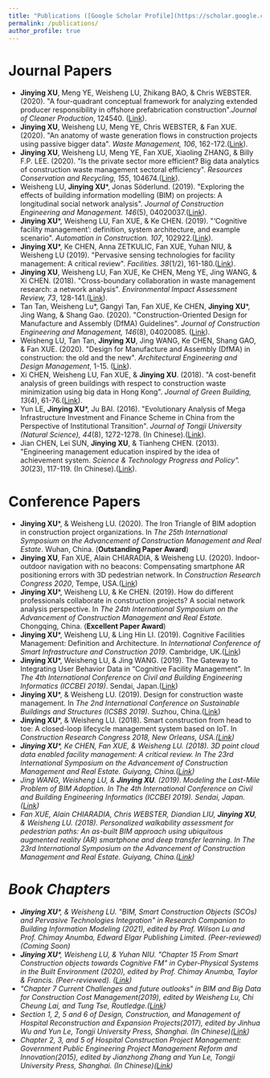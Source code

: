 ```yaml
---
title: "Publications ([Google Scholar Profile](https://scholar.google.co.uk/citations?user=yzpBR0kAAAAJ&hl=en))"
permalink: /publications/
author_profile: true
---
```

# Journal Papers
* **Jinying XU**, Meng YE, Weisheng LU, Zhikang BAO, & Chris WEBSTER. (2020). "A four-quadrant conceptual framework for analyzing extended producer responsibility in offshore prefabrication construction".<i>Journal of Cleaner Production</i>, 124540. ([Link](https://doi.org/10.1016/j.jclepro.2020.124540)).
* **Jinying XU**, Weisheng LU, Meng YE, Chris WEBSTER, & Fan XUE. (2020). "An anatomy of waste generation flows in construction projects using passive bigger data". <i>Waste Management, 106</i>, 162-172.([Link](https://www.sciencedirect.com/science/article/pii/S0956053X20301343)).
* **Jinying XU**, Weisheng LU, Meng YE, Fan XUE, Xiaoling ZHANG, & Billy F.P. LEE. (2020). "Is the private sector more efficient? Big data analytics of construction waste management sectoral efficiency". <i>Resources Conservation and Recycling, 155</i>, 104674.([Link](https://www.sciencedirect.com/science/article/pii/S0921344919305804)).
* Weisheng LU, **Jinying XU***, Jonas Söderlund. (2019). "Exploring the effects of building information modelling (BIM) on projects: A longitudinal social network analysis". <i>Journal of Construction Engineering and Management. 146</i>(5), 04020037.([Link](https://ascelibrary.org/doi/abs/10.1061/%28ASCE%29CO.1943-7862.0001823)).
* **Jinying XU***, Weisheng LU, Fan XUE, & Ke CHEN. (2019). "‘Cognitive facility management’: definition, system architecture, and example scenario". <i>Automation in Construction. 107</i>, 102922.([Link](https://www.sciencedirect.com/science/article/pii/S0926580519302146)).
*	**Jinying XU***, Ke CHEN, Anna ZETKULIC, Fan XUE, Yuhan NIU, & Weisheng LU (2019). "Pervasive sensing technologies for facility management: A critical review". <i>Facilities. 38</i>(1/2), 161-180.([Link](https://www.emerald.com/insight/content/doi/10.1108/F-02-2019-0024/full/html)).
*	**Jinying XU**, Weisheng LU, Fan XUE, Ke CHEN, Meng YE, Jing WANG, & Xi CHEN. (2018). "Cross-boundary collaboration in waste management research: a network analysis". <i>Environmental Impact Assessment Review, 73</i>, 128-141.([Link](https://www.sciencedirect.com/science/article/pii/S0195925518301677)).
* Tan Tan, Weisheng Lu*, Gangyi Tan, Fan XUE, Ke CHEN, **Jinying XU***, Jing Wang, & Shang Gao. (2020). "Construction-Oriented Design for Manufacture and Assembly (DfMA) Guidelines". <i>Journal of Construction Engineering and Management, 146</i>(8), 04020085. ([Link](https://ascelibrary.org/doi/full/10.1061/%28ASCE%29CO.1943-7862.0001877?casa_token=dt_LQFFHFqIAAAAA%3A_C-JNZhj2ICcmJSzbbxb3_W5DuulL25rRHXrFP7bSkJ84WmOAUc6NMmy_NhER048EqN7Xuzn_9s)).
* Weisheng LU, Tan Tan, **Jinying XU**, Jing WANG, Ke CHEN, Shang GAO, & Fan XUE. (2020). "Design for Manufacture and Assembly (DfMA) in construction: the old and the new". <i>Architectural Engineering and Design Management</i>, 1-15. ([Link](https://www.tandfonline.com/doi/abs/10.1080/17452007.2020.1768505?journalCode=taem20)).
* Xi CHEN, Weisheng LU, Fan XUE, & **Jinying XU**. (2018). "A cost-benefit analysis of green buildings with respect to construction waste minimization using big data in Hong Kong". <i>Journal of Green Building, 13</i>(4), 61-76.([Link](https://meridian.allenpress.com/jgb/article-abstract/13/4/61/116285)).
* Yun LE, **Jinying XU***, Ju BAI. (2016). "Evolutionary Analysis of Mega Infrastructure Investment and Finance Scheme in China from the Perspective of Institutional Transition". <i>Journal of Tongji University (Natural Science), 44</i>(8), 1272-1278. (In Chinese).([Link](http://www.cqvip.com/qk/90798x/201608/669853028.html)).
* Jian CHEN, Lei SUN, **Jinying XU**, & Tianheng CHEN. (2013). "Engineering management education inspired by the idea of achievement system. <i>Science & Technology Progress and Policy". 30</i>(23), 117-119. (In Chinese).([Link](http://www.cqvip.com/qk/90284x/201323/48247119.html)).

# Conference Papers
* **Jinying XU***, & Weisheng LU. (2020). The Iron Triangle of BIM adoption in construction project organizations. In <i>The 25th International Symposium on the Advancement of Construction Management and Real Estate</i>. Wuhan, China. (**Outstanding Paper Award**)
*	**Jinying XU**, Fan XUE, Alain CHIARADIA, & Weisheng LU. (2020). Indoor-outdoor navigation with no beacons: Compensating smartphone AR positioning errors with 3D pedestrian network. In <i>Construction Research Congress 2020</i>, Tempe, USA.([Link](https://ascelibrary.org/doi/abs/10.1061/9780784482858.049))
*	**Jinying XU***, Weisheng LU, & Ke CHEN. (2019). How do different professionals collaborate in construction projects? A social network analysis perspective. In <i>The 24th International Symposium on the Advancement of Construction Management and Real Estate</i>. Chongqing, China. (**Excellent Paper Award**)
*	**Jinying XU***, Weisheng LU, & Ling Hin LI. (2019). Cognitive Facilities Management: Definition and Architecture. In <i>International Conference of Smart Infrastructure and Construction 2019</i>. Cambridge, UK.([Link](https://www.icevirtuallibrary.com/doi/full/10.1680/icsic.64669.115))
*	**Jinying XU***, Weisheng LU, & Jing WANG. (2019). The Gateway to Integrating User Behavior Data in “Cognitive Facility Management”. In <i>The 4th International Conference on Civil and Building Engineering Informatics (ICCBEI 2019)</i>. Sendai, Japan.([Link](https://www.researchgate.net/profile/Jinying_Xu6/publication/337560970_The_Gateway_to_Integrating_User_Behavior_Data_in_Cognitive_Facility_Management/links/5dde103aa6fdcc2837ed9628/The-Gateway-to-Integrating-User-Behavior-Data-in-Cognitive-Facility-Management.pdf))
*	**Jinying XU***, & Weisheng LU. (2019). Design for construction waste management. In <i>The 2nd International Conference on Sustainable Buildings and Structures (ICSBS 2019)</i>. Suzhou, China.([Link](https://www.researchgate.net/publication/337560974_Design_for_construction_waste_management))
*	**Jinying XU***, & Weisheng LU. (2018). Smart construction from head to toe: A closed-loop lifecycle management system based on IoT. In <i>Construction Research Congress 2018<i>, New Orleans, USA.([Link](https://ascelibrary.org/doi/abs/10.1061/9780784481264.016))
*	**Jinying XU***, Ke CHEN, Fan XUE, & Weisheng LU. (2018). 3D point cloud data enabled facility management: A critical review. In <i>The 23rd International Symposium on the Advancement of Construction Management and Real Estate</i>. Guiyang, China.([Link](https://frankxue.com/pdf/xu18pcd.pdf))
*	Jing WANG, Weisheng LU, & **Jinying XU**. (2019). Modeling the Last-Mile Problem of BIM Adoption. In <i>The 4th International Conference on Civil and Building Engineering Informatics (ICCBEI 2019)</i>. Sendai, Japan.([Link](https://www.researchgate.net/profile/Jinying_Xu6/publication/337561231_Modeling_the_Last-Mile_Problem_of_BIM_Adoption/links/5de7b8f7a6fdcc283704eb97/Modeling-the-Last-Mile-Problem-of-BIM-Adoption.pdf))
*	Fan XUE, Alain CHIARADIA, Chris WEBSTER, Diandian LIU, **Jinying XU**, & Weisheng LU. (2018). Personalized walkability assessment for pedestrian paths: An as-built BIM approach using ubiquitous augmented reality (AR) smartphone and deep transfer learning. In <i>The 23rd International Symposium on the Advancement of Construction Management and Real Estate</i>. Guiyang, China.([Link](https://pdfs.semanticscholar.org/6a68/e97392837b2632800d8d4a0ba57b91cbc3aa.pdf))

# Book Chapters
* **Jinying XU***, & Weisheng LU. "BIM, Smart Construction Objects (SCOs) and Pervasive Technologies Integration" in <i>Research Companion to Building Information Modeling</i> (2021), edited by Prof. Wilson Lu and Prof. Chimay Anumba, Edward Elgar Publishing Limited. (Peer-reviewed)(Coming Soon)
*	**Jinying XU***, Weisheng LU, & Yuhan NIU. "Chapter 15 From Smart Construction objects towards Cognitive FM" in <i>Cyber-Physical Systems in the Built Environment</i> (2020), edited by Prof. Chimay Anumba, Taylor & Francis. (Peer-reviewed). ([Link](https://link.springer.com/content/pdf/10.1007/978-3-030-41560-0.pdf)) 
*	"Chapter 7 Current Challenges and future outlooks" in <i>BIM and Big Data for Construction Cost Management</i>(2019), edited by Weisheng Lu, Chi Cheung Lai, and Tung Tse, Routledge.([Link](https://books.google.co.uk/books?hl=en&lr=&id=uHdyDwAAQBAJ&oi=fnd&pg=PT11&dq=BIM+and+Big+Data+for+Construction+Cost+Management&ots=RFMkpVrrJv&sig=4YefQntLjwhAM24lLbATraTlVd0))
*	Section 1, 2, 5 and 6 of <i>Design, Construction, and Management of Hospital Reconstruction and Expansion Projects</i>(2017), edited by Jinhua Wu and Yun Le, Tongji University Press, Shanghai. (In Chinese)([Link](https://www.amazon.com/%E5%8C%BB%E9%99%A2%E6%94%B9%E6%89%A9%E5%BB%BA%E9%A1%B9%E7%9B%AE%E8%AE%BE%E8%AE%A1%E6%96%BD%E5%B7%A5%E5%92%8C%E7%AE%A1%E7%90%86-%E5%8C%BB%E9%99%A2%E5%BB%BA%E8%AE%BE%E9%A1%B9%E7%9B%AE%E7%AE%A1%E7%90%86%E4%B8%9B%E4%B9%A6-%E5%A4%8D%E6%9D%82%E5%B7%A5%E7%A8%8B%E7%AE%A1%E7%90%86%E4%B9%A6%E7%B3%BB-%E5%8C%BF%E5%90%8D/dp/7560870821))
*	Chapter 2, 3, and 5 of <i>Hospital Construction Project Management: Government Public Engineering Project Management Reform and Innovation</i>(2015), edited by Jianzhong Zhang and Yun Le, Tongji University Press, Shanghai. (In Chinese)([Link](https://www.amazon.com/%E5%8C%BB%E9%99%A2%E5%BB%BA%E8%AE%BE%E9%A1%B9%E7%9B%AE%E7%AE%A1%E7%90%86-%E6%94%BF%E5%BA%9C%E5%85%AC%E5%85%B1%E5%B7%A5%E7%A8%8B%E7%AE%A1%E7%90%86%E6%94%B9%E9%9D%A9%E4%B8%8E%E5%88%9B%E6%96%B0-%E5%8C%BF%E5%90%8D/dp/7560860567))

